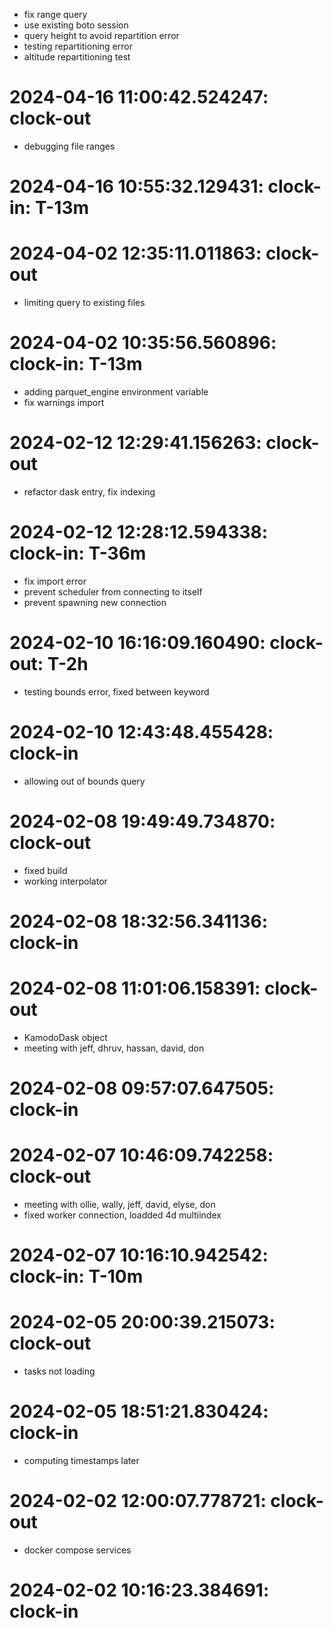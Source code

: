 * fix range query
* use existing boto session
* query height to avoid repartition error
* testing repartitioning error
* altitude repartitioning test
# 2024-04-16 11:00:42.524247: clock-out

* debugging file ranges

# 2024-04-16 10:55:32.129431: clock-in: T-13m 

# 2024-04-02 12:35:11.011863: clock-out

* limiting query to existing files

# 2024-04-02 10:35:56.560896: clock-in: T-13m 

* adding parquet_engine environment variable
* fix warnings import

# 2024-02-12 12:29:41.156263: clock-out

* refactor dask entry, fix indexing

# 2024-02-12 12:28:12.594338: clock-in: T-36m 

* fix import error
* prevent scheduler from connecting to itself
* prevent spawning new connection

# 2024-02-10 16:16:09.160490: clock-out: T-2h 

* testing bounds error, fixed between keyword

# 2024-02-10 12:43:48.455428: clock-in

* allowing out of bounds query

# 2024-02-08 19:49:49.734870: clock-out

* fixed build
* working interpolator

# 2024-02-08 18:32:56.341136: clock-in

# 2024-02-08 11:01:06.158391: clock-out

* KamodoDask object
* meeting with jeff, dhruv, hassan, david, don

# 2024-02-08 09:57:07.647505: clock-in

# 2024-02-07 10:46:09.742258: clock-out

* meeting with ollie, wally, jeff, david, elyse, don
* fixed worker connection, loadded 4d multiindex

# 2024-02-07 10:16:10.942542: clock-in: T-10m 

# 2024-02-05 20:00:39.215073: clock-out

* tasks not loading

# 2024-02-05 18:51:21.830424: clock-in

* computing timestamps later

# 2024-02-02 12:00:07.778721: clock-out

* docker compose services

# 2024-02-02 10:16:23.384691: clock-in

